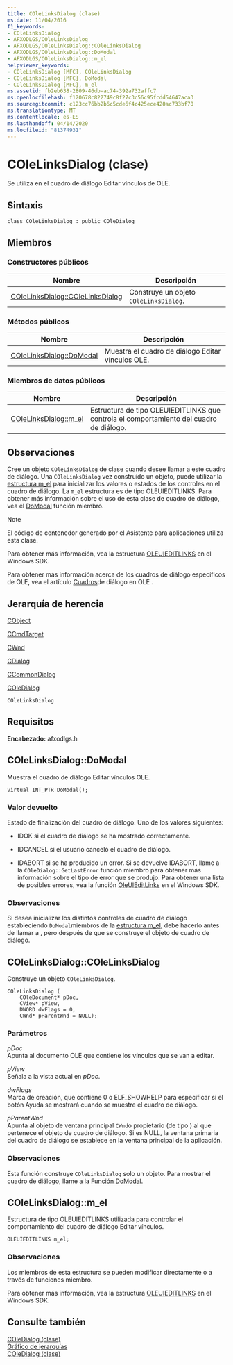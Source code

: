```yaml
---
title: COleLinksDialog (clase)
ms.date: 11/04/2016
f1_keywords:
- COleLinksDialog
- AFXODLGS/COleLinksDialog
- AFXODLGS/COleLinksDialog::COleLinksDialog
- AFXODLGS/COleLinksDialog::DoModal
- AFXODLGS/COleLinksDialog::m_el
helpviewer_keywords:
- COleLinksDialog [MFC], COleLinksDialog
- COleLinksDialog [MFC], DoModal
- COleLinksDialog [MFC], m_el
ms.assetid: fb2eb638-2809-46db-ac74-392a732affc7
ms.openlocfilehash: f120678c822749c8f27c3c56c95fcdd54647aca3
ms.sourcegitcommit: c123cc76bb2b6c5cde6f4c425ece420ac733bf70
ms.translationtype: MT
ms.contentlocale: es-ES
ms.lasthandoff: 04/14/2020
ms.locfileid: "81374931"
---
```

# <a name="colelinksdialog-class"></a>COleLinksDialog (clase)

Se utiliza en el cuadro de diálogo Editar vínculos de OLE.

## <a name="syntax"></a>Sintaxis

```
class COleLinksDialog : public COleDialog
```

## <a name="members"></a>Miembros

### <a name="public-constructors"></a>Constructores públicos

|Nombre|Descripción|
|----------|-----------------|
|[COleLinksDialog::COleLinksDialog](#colelinksdialog)|Construye un objeto `COleLinksDialog`.|

### <a name="public-methods"></a>Métodos públicos

|Nombre|Descripción|
|----------|-----------------|
|[COleLinksDialog::DoModal](#domodal)|Muestra el cuadro de diálogo Editar vínculos OLE.|

### <a name="public-data-members"></a>Miembros de datos públicos

|Nombre|Descripción|
|----------|-----------------|
|[COleLinksDialog::m_el](#m_el)|Estructura de tipo OLEUIEDITLINKS que controla el comportamiento del cuadro de diálogo.|

## <a name="remarks"></a>Observaciones

Cree un objeto `COleLinksDialog` de clase cuando desee llamar a este cuadro de diálogo. Una `COleLinksDialog` vez construido un objeto, puede utilizar la [estructura m_el](#m_el) para inicializar los valores o estados de los controles en el cuadro de diálogo. La `m_el` estructura es de tipo OLEUIEDITLINKS. Para obtener más información sobre el uso de esta clase de cuadro de diálogo, vea el [DoModal](#domodal) función miembro.

> [!NOTE]
> El código de contenedor generado por el Asistente para aplicaciones utiliza esta clase.

Para obtener más información, vea la estructura [OLEUIEDITLINKS](/windows/win32/api/oledlg/ns-oledlg-oleuieditlinksw) en el Windows SDK.

Para obtener más información acerca de los cuadros de diálogo específicos de OLE, vea el artículo [Cuadros](../../mfc/dialog-boxes-in-ole.md)de diálogo en OLE .

## <a name="inheritance-hierarchy"></a>Jerarquía de herencia

[CObject](../../mfc/reference/cobject-class.md)

[CCmdTarget](../../mfc/reference/ccmdtarget-class.md)

[CWnd](../../mfc/reference/cwnd-class.md)

[CDialog](../../mfc/reference/cdialog-class.md)

[CCommonDialog](../../mfc/reference/ccommondialog-class.md)

[COleDialog](../../mfc/reference/coledialog-class.md)

`COleLinksDialog`

## <a name="requirements"></a>Requisitos

**Encabezado:** afxodlgs.h

## <a name="colelinksdialogdomodal"></a><a name="domodal"></a>COleLinksDialog::DoModal

Muestra el cuadro de diálogo Editar vínculos OLE.

```
virtual INT_PTR DoModal();
```

### <a name="return-value"></a>Valor devuelto

Estado de finalización del cuadro de diálogo. Uno de los valores siguientes:

- IDOK si el cuadro de diálogo se ha mostrado correctamente.

- IDCANCEL si el usuario canceló el cuadro de diálogo.

- IDABORT si se ha producido un error. Si se devuelve IDABORT, llame a la `COleDialog::GetLastError` función miembro para obtener más información sobre el tipo de error que se produjo. Para obtener una lista de posibles errores, vea la función [OleUIEditLinks](/windows/win32/api/oledlg/nf-oledlg-oleuieditlinksw) en el Windows SDK.

### <a name="remarks"></a>Observaciones

Si desea inicializar los distintos controles de cuadro de diálogo estableciendo `DoModal`miembros de la [estructura m_el,](#m_el) debe hacerlo antes de llamar a , pero después de que se construye el objeto de cuadro de diálogo.

## <a name="colelinksdialogcolelinksdialog"></a><a name="colelinksdialog"></a>COleLinksDialog::COleLinksDialog

Construye un objeto `COleLinksDialog`.

```
COleLinksDialog (
    COleDocument* pDoc,
    CView* pView,
    DWORD dwFlags = 0,
    CWnd* pParentWnd = NULL);
```

### <a name="parameters"></a>Parámetros

*pDoc*<br/>
Apunta al documento OLE que contiene los vínculos que se van a editar.

*pView*<br/>
Señala a la vista actual en *pDoc*.

*dwFlags*<br/>
Marca de creación, que contiene 0 o ELF_SHOWHELP para especificar si el botón Ayuda se mostrará cuando se muestre el cuadro de diálogo.

*pParentWnd*<br/>
Apunta al objeto de ventana principal `CWnd`o propietario (de tipo ) al que pertenece el objeto de cuadro de diálogo. Si es NULL, la ventana primaria del cuadro de diálogo se establece en la ventana principal de la aplicación.

### <a name="remarks"></a>Observaciones

Esta función construye `COleLinksDialog` solo un objeto. Para mostrar el cuadro de diálogo, llame a la [Función DoModal.](#domodal)

## <a name="colelinksdialogm_el"></a><a name="m_el"></a>COleLinksDialog::m_el

Estructura de tipo OLEUIEDITLINKS utilizada para controlar el comportamiento del cuadro de diálogo Editar vínculos.

```
OLEUIEDITLINKS m_el;
```

### <a name="remarks"></a>Observaciones

Los miembros de esta estructura se pueden modificar directamente o a través de funciones miembro.

Para obtener más información, vea la estructura [OLEUIEDITLINKS](/windows/win32/api/oledlg/ns-oledlg-oleuieditlinksw) en el Windows SDK.

## <a name="see-also"></a>Consulte también

[COleDialog (clase)](../../mfc/reference/coledialog-class.md)<br/>
[Gráfico de jerarquías](../../mfc/hierarchy-chart.md)<br/>
[COleDialog (clase)](../../mfc/reference/coledialog-class.md)
